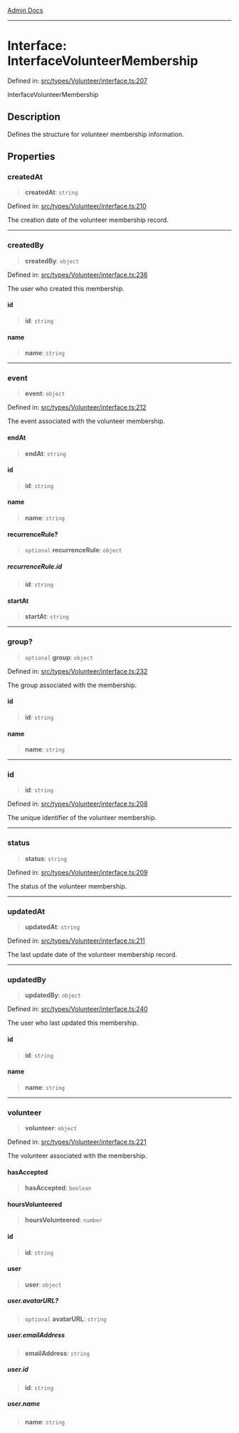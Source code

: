 [Admin Docs](/)

---

# Interface: InterfaceVolunteerMembership

Defined in: [src/types/Volunteer/interface.ts:207](https://github.com/PalisadoesFoundation/talawa-admin/blob/main/src/types/Volunteer/interface.ts#L207)

InterfaceVolunteerMembership

## Description

Defines the structure for volunteer membership information.

## Properties

### createdAt

> **createdAt**: `string`

Defined in: [src/types/Volunteer/interface.ts:210](https://github.com/PalisadoesFoundation/talawa-admin/blob/main/src/types/Volunteer/interface.ts#L210)

The creation date of the volunteer membership record.

---

### createdBy

> **createdBy**: `object`

Defined in: [src/types/Volunteer/interface.ts:236](https://github.com/PalisadoesFoundation/talawa-admin/blob/main/src/types/Volunteer/interface.ts#L236)

The user who created this membership.

#### id

> **id**: `string`

#### name

> **name**: `string`

---

### event

> **event**: `object`

Defined in: [src/types/Volunteer/interface.ts:212](https://github.com/PalisadoesFoundation/talawa-admin/blob/main/src/types/Volunteer/interface.ts#L212)

The event associated with the volunteer membership.

#### endAt

> **endAt**: `string`

#### id

> **id**: `string`

#### name

> **name**: `string`

#### recurrenceRule?

> `optional` **recurrenceRule**: `object`

##### recurrenceRule.id

> **id**: `string`

#### startAt

> **startAt**: `string`

---

### group?

> `optional` **group**: `object`

Defined in: [src/types/Volunteer/interface.ts:232](https://github.com/PalisadoesFoundation/talawa-admin/blob/main/src/types/Volunteer/interface.ts#L232)

The group associated with the membership.

#### id

> **id**: `string`

#### name

> **name**: `string`

---

### id

> **id**: `string`

Defined in: [src/types/Volunteer/interface.ts:208](https://github.com/PalisadoesFoundation/talawa-admin/blob/main/src/types/Volunteer/interface.ts#L208)

The unique identifier of the volunteer membership.

---

### status

> **status**: `string`

Defined in: [src/types/Volunteer/interface.ts:209](https://github.com/PalisadoesFoundation/talawa-admin/blob/main/src/types/Volunteer/interface.ts#L209)

The status of the volunteer membership.

---

### updatedAt

> **updatedAt**: `string`

Defined in: [src/types/Volunteer/interface.ts:211](https://github.com/PalisadoesFoundation/talawa-admin/blob/main/src/types/Volunteer/interface.ts#L211)

The last update date of the volunteer membership record.

---

### updatedBy

> **updatedBy**: `object`

Defined in: [src/types/Volunteer/interface.ts:240](https://github.com/PalisadoesFoundation/talawa-admin/blob/main/src/types/Volunteer/interface.ts#L240)

The user who last updated this membership.

#### id

> **id**: `string`

#### name

> **name**: `string`

---

### volunteer

> **volunteer**: `object`

Defined in: [src/types/Volunteer/interface.ts:221](https://github.com/PalisadoesFoundation/talawa-admin/blob/main/src/types/Volunteer/interface.ts#L221)

The volunteer associated with the membership.

#### hasAccepted

> **hasAccepted**: `boolean`

#### hoursVolunteered

> **hoursVolunteered**: `number`

#### id

> **id**: `string`

#### user

> **user**: `object`

##### user.avatarURL?

> `optional` **avatarURL**: `string`

##### user.emailAddress

> **emailAddress**: `string`

##### user.id

> **id**: `string`

##### user.name

> **name**: `string`
